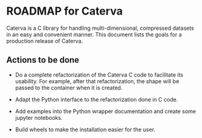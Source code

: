 ROADMAP for Caterva
===================

Caterva is a C library for handling multi-dimensional, compressed datasets in an easy and convenient manner.  This document lists the goals for a production release of Caterva.


Actions to be done
------------------

* Do a complete refactorization of the Caterva C code to facilitate its usability. For example, after that refactorization, the shape will be passed to the container when it is created.

* Adapt the Python interface to the refactorization done in C code.

* Add examples into the Python wrapper documentation and create some jupyter notebooks.

* Build wheels to make the installation easier for the user.
